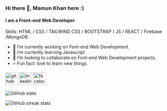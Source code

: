 <img src='https://i.ibb.co/tbDMQTW/Mamun-Khan-3.png' alt='' >


### Hi there 👋, Mamun Khan here :)
#### I am a Front-end Web Developer

Skills:  HTML / CSS / TAILWIND CSS / BOOTSTRAP / JS /  REACT / Firebase /MongoDB

- 🔭 I’m currently working on  Font-end Web Development. 
- 🌱 I’m currently learning Javascript 
- 👯 I’m looking to collaborate on Font-end Web Development projects. 
- ⚡ Fun fact: love to learn new things 


[<img src='https://cdn.jsdelivr.net/npm/simple-icons@3.0.1/icons/github.svg' alt='github' height='40'>](https://github.com/MamunKhan2002)  [<img src='https://cdn.jsdelivr.net/npm/simple-icons@3.0.1/icons/linkedin.svg' alt='linkedin' height='40'>](https://www.linkedin.com/in/mamun-khan-90563a294//)  [<img src='https://cdn.jsdelivr.net/npm/simple-icons@3.0.1/icons/facebook.svg' alt='facebook' height='40'>](https://www.facebook.com/mamunkhanbhangura)  

![GitHub stats](https://github-readme-stats.vercel.app/api?username=MamunKhan2002&show_icons=true)  

![GitHub streak stats](https://streak-stats.demolab.com/?user=MamunKhan2002)  




